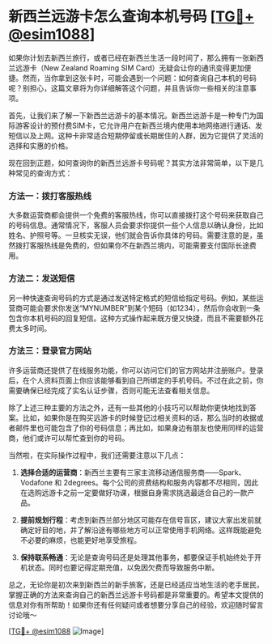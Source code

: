 # 新西兰远游卡怎么查询本机号码 [[TG💪+ @esim1088](https://t.me/s/esim1088)]

如果你计划去新西兰旅行，或者已经在新西兰生活一段时间了，那么拥有一张新西兰远游卡（New Zealand Roaming SIM Card）无疑会让你的通讯变得更加便捷。然而，当你拿到这张卡时，可能会遇到一个问题：如何查询自己本机的号码呢？别担心，这篇文章将为你详细解答这个问题，并且告诉你一些相关的注意事项。

首先，让我们来了解一下新西兰远游卡的基本情况。新西兰远游卡是一种专门为国际游客设计的预付费SIM卡，它允许用户在新西兰境内使用本地网络进行通话、发短信以及上网。这种卡非常适合短期停留或长期居住的人群，因为它提供了灵活的选择和实惠的价格。

现在回到正题，如何查询你的新西兰远游卡号码呢？其实方法非常简单，以下是几种常见的查询方式：

### 方法一：拨打客服热线
大多数运营商都会提供一个免费的客服热线，你可以直接拨打这个号码来获取自己的号码信息。通常情况下，客服人员会要求你提供一些个人信息以确认身份，比如姓名、护照号等。一旦核实无误，他们就会告诉你具体的号码。需要注意的是，虽然拨打客服热线是免费的，但如果你不在新西兰境内，可能需要支付国际长途费用。

### 方法二：发送短信
另一种快速查询号码的方式是通过发送特定格式的短信给指定号码。例如，某些运营商可能会要求你发送“MYNUMBER”到某个短码（如1234），然后你会收到一条包含你本机号码的回复短信。这种方式操作起来既方便又快捷，而且不需要额外花费太多时间。

### 方法三：登录官方网站
许多运营商还提供了在线服务功能，你可以访问它们的官方网站并注册账户。登录后，在个人资料页面上你应该能够看到自己所绑定的手机号码。不过在此之前，你需要确保已经完成了实名认证步骤，否则可能无法查看相关信息。

除了上述三种主要的方法之外，还有一些其他的小技巧可以帮助你更快地找到答案。比如，如果你是在购买远游卡的时候登记过相关资料的话，那么当时的收据或者邮件里也可能包含了你的号码信息；再比如，如果身边有朋友也使用同样的运营商，他们或许可以帮忙查到你的号码。

当然啦，在实际操作过程中，我们还需要注意以下几点：

1. **选择合适的运营商**：新西兰主要有三家主流移动通信服务商——Spark、Vodafone 和 2degrees。每个公司的资费结构和服务内容都不尽相同，因此在选购远游卡之前一定要做好功课，根据自身需求挑选最适合自己的一款产品。

2. **提前规划行程**：考虑到新西兰部分地区可能存在信号盲区，建议大家出发前就确定好目的地，并了解沿途有哪些地方可以正常使用手机网络。这样既能避免不必要的麻烦，也能更好地享受旅程。

3. **保持联系畅通**：无论是查询号码还是处理其他事务，都要保证手机始终处于开机状态。同时也要记得定期充值，以免因欠费而导致服务中断。

总之，无论你是初次来到新西兰的新手旅客，还是已经适应当地生活的老手居民，掌握正确的方法来查询自己的新西兰远游卡号码都是非常重要的。希望本文提供的信息对你有所帮助！如果你还有任何疑问或者想要分享自己的经验，欢迎随时留言讨论哦～ 

[[TG💪+ @esim1088](https://t.me/s/esim1088) ![Image](https://i.postimg.cc/4NQfJmqS/Snipaste-2025-05-13-00-14-12.png)]